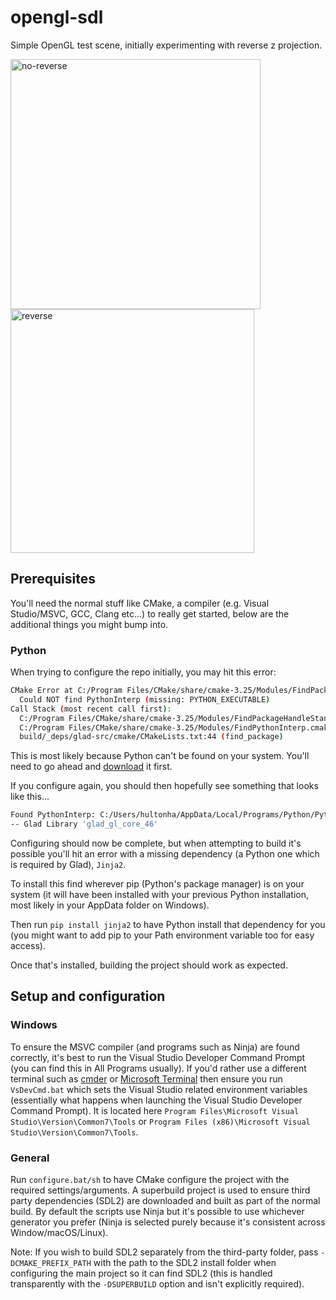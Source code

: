 # opengl-sdl

Simple OpenGL test scene, initially experimenting with reverse z projection.

<img src="https://github.com/pr0g/opengl-sdl/assets/1136625/0703977f-a51f-4ae7-8eb4-0f9ce3ec5dbe" alt="no-reverse" width="400"/>
<img src="https://github.com/pr0g/opengl-sdl/assets/1136625/31ff5ed6-eae2-459f-9d75-f7c57eea62a0" alt="reverse" width="390"/>

## Prerequisites

You'll need the normal stuff like CMake, a compiler (e.g. Visual Studio/MSVC, GCC, Clang etc...) to really get started, below are the additional things you might bump into.

### Python

When trying to configure the repo initially, you may hit this error:

```bash
CMake Error at C:/Program Files/CMake/share/cmake-3.25/Modules/FindPackageHandleStandardArgs.cmake:230 (message):
  Could NOT find PythonInterp (missing: PYTHON_EXECUTABLE)
Call Stack (most recent call first):
  C:/Program Files/CMake/share/cmake-3.25/Modules/FindPackageHandleStandardArgs.cmake:600 (_FPHSA_FAILURE_MESSAGE)
  C:/Program Files/CMake/share/cmake-3.25/Modules/FindPythonInterp.cmake:169 (FIND_PACKAGE_HANDLE_STANDARD_ARGS)
  build/_deps/glad-src/cmake/CMakeLists.txt:44 (find_package)
```

This is most likely because Python can't be found on your system. You'll need to go ahead and [download]((https://www.python.org/downloads/)) it first.

If you configure again, you should then hopefully see something that looks like this...

```bash
Found PythonInterp: C:/Users/hultonha/AppData/Local/Programs/Python/Python311/python.exe (found version "3.11")
-- Glad Library 'glad_gl_core_46'
```

Configuring should now be complete, but when attempting to build it's possible you'll hit an error with a missing dependency (a Python one which is required by Glad), `Jinja2`.

To install this find wherever pip (Python's package manager) is on your system (it will have been installed with your previous Python installation, most likely in your AppData folder on Windows).

Then run `pip install jinja2` to have Python install that dependency for you (you might want to add pip to your Path environment variable too for easy access).

Once that's installed, building the project should work as expected.

## Setup and configuration

### Windows

To ensure the MSVC compiler (and programs such as Ninja) are found correctly, it's best to run the Visual Studio Developer Command Prompt (you can find this in All Programs usually). If you'd rather use a different terminal such as [cmder](https://cmder.app/) or [Microsoft Terminal](https://apps.microsoft.com/store/detail/windows-terminal/9N0DX20HK701?hl=en-gb&gl=gb) then ensure you run `VsDevCmd.bat` which sets the Visual Studio related environment variables (essentially what happens when launching the Visual Studio Developer Command Prompt). It is located here `Program Files\Microsoft Visual Studio\Version\Common7\Tools` or `Program Files (x86)\Microsoft Visual Studio\Version\Common7\Tools`.

### General

Run `configure.bat/sh` to have CMake configure the project with the required settings/arguments. A superbuild project is used to ensure third party dependencies (SDL2) are downloaded and built as part of the normal build. By default the scripts use Ninja but it's possible to use whichever generator you prefer (Ninja is selected purely because it's consistent across Window/macOS/Linux).

Note: If you wish to build SDL2 separately from the third-party folder, pass `-DCMAKE_PREFIX_PATH` with the path to the SDL2 install folder when configuring the main project so it can find SDL2 (this is handled transparently with the `-DSUPERBUILD` option and isn't explicitly required).
